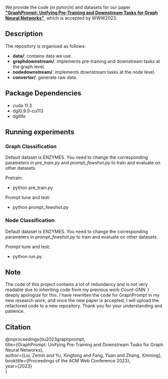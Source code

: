 We provide the code (in pytorch) and datasets for our paper [**"GraphPrompt: Unifying Pre-Training and Downstream Tasks
for Graph Neural Networks"**](https://arxiv.org/pdf/2302.08043.pdf), 
which is accepted by WWW2023.

## Description
The repository is organised as follows:
- **data/**: contains data we use.
- **graphdownstream/**: implements pre-training and downstream tasks at the graph level.
- **nodedownstream/**: implements downstream tasks at the node level.
- **convertor/**: generate raw data.

## Package Dependencies
* cuda 11.3
* dgl0.9.0-cu113
* dgllife

## Running experiments
### Graph Classification
Default dataset is ENZYMES. You need to change the corresponding parameters in *pre_train.py* and *prompt_fewshot.py* to train and evaluate on other datasets.

Pretrain:
- python pre_train.py
 
Prompt tune and test:
- python prompt_fewshot.py

### Node Classification

Default dataset is ENZYMES. You need to change the corresponding parameters in *prompt_fewshot.py* to train and evaluate on other datasets. 

Prompt tune and test:
- python run.py

## Note

The code of this project contains a lot of redundancy and is not very readable due to inheriting code from my previous work *Count-GNN*. I deeply apologize for this. I have rewritten the code for GraphPrompt in my new research work, and once the new paper is accepted, I will upload the refactored code to a new repository. Thank you for your understanding and patience.

## Citation
@inproceedings{liu2023graphprompt,\
  title={GraphPrompt: Unifying Pre-Training and Downstream Tasks for Graph Neural Networks},\
  author={Liu, Zemin and Yu, Xingtong and Fang, Yuan and Zhang, Xinming},\
  booktitle={Proceedings of the ACM Web Conference 2023},\
  year={2023}\
}
